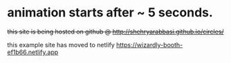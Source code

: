 animation starts after ~ 5 seconds.
=======

~~this site is being hosted on github @  http://shehryarabbasi.github.io/circles/~~

this example site has moved to netlify https://wizardly-booth-ef1b66.netlify.app
